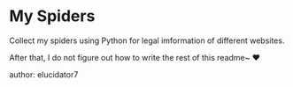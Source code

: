 # My Spiders
Collect my spiders using Python for legal imformation of different websites.

After that, I do not figure out how to write the rest of this readme~ ❤️

author: elucidator7
